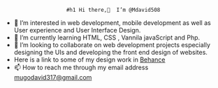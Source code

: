                         #h1 Hi there,👋  I’m @Mdavid508
- 👀 I’m interested in web development, mobile development as well as User experience and User Interface Design.
- 🌱 I’m currently learning HTML, CSS , Vannila javaScript and Php.
- 💞️ I’m looking to collaborate on web development projects especially designing the UIs and developing the front end design of websites.
- Here is a link to some of my design work in [Behance](https://www.behance.net/mugodavid23/projects)
- 📫 How to reach me through my email address mugodavid317@gmail.com

<!---
Mdavid508/Mdavid508 is a ✨ special ✨ repository because its `README.md` (this file) appears on your GitHub profile.
You can click the Preview link to take a look at your changes.
--->
